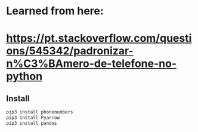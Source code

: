 # Learned from here:
# https://pt.stackoverflow.com/questions/545342/padronizar-n%C3%BAmero-de-telefone-no-python

## Install
```bash
pip3 install phonenumbers
pip3 install Pyarrow
pip3 install pandas
```